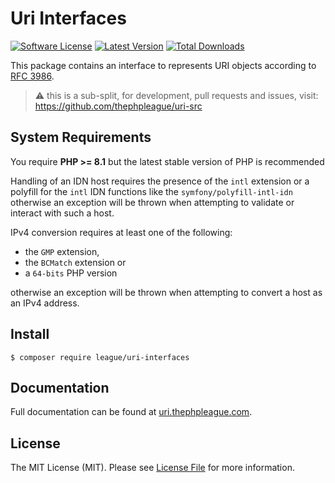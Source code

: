 Uri Interfaces
=======

[![Software License](https://img.shields.io/badge/license-MIT-brightgreen.svg?style=flat-square)](LICENSE)
[![Latest Version](https://img.shields.io/github/release/thephpleague/uri-interfaces.svg?style=flat-square)](https://github.com/thephpleague/uri-interfaces/releases)
[![Total Downloads](https://img.shields.io/packagist/dt/league/uri-interfaces.svg?style=flat-square)](https://packagist.org/packages/league/uri-interfaces)

This package contains an interface to represents URI objects according to [RFC 3986](http://tools.ietf.org/html/rfc3986).

> ⚠️ this is a sub-split, for development, pull requests and issues, visit: https://github.com/thephpleague/uri-src


System Requirements
-------

You require **PHP >= 8.1** but the latest stable version of PHP is recommended

Handling of an IDN host requires the presence of the `intl`
extension or a polyfill for the `intl` IDN functions like the
`symfony/polyfill-intl-idn` otherwise an exception will be thrown
when attempting to validate or interact with such a host.

IPv4 conversion requires at least one of the following:

- the `GMP` extension,
- the `BCMatch` extension or
- a `64-bits` PHP version

otherwise an exception will be thrown when attempting to convert a host
as an IPv4 address.

Install
--------

```
$ composer require league/uri-interfaces
```

Documentation
--------

Full documentation can be found at [uri.thephpleague.com](http://uri.thephpleague.com).

License
-------

The MIT License (MIT). Please see [License File](LICENSE) for more information. 
